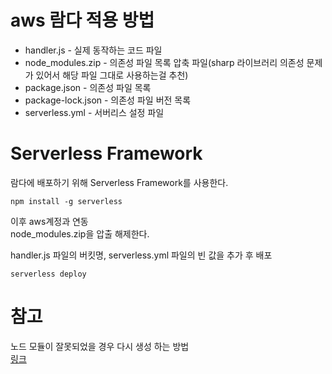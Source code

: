 # aws 람다 적용 방법

- handler.js - 실제 동작하는 코드 파일
- node_modules.zip - 의존성 파일 목록 압축 파일(sharp 라이브러리 의존성 문제가 있어서 해당 파일 그대로 사용하는걸 추천)
- package.json - 의존성 파일 목록
- package-lock.json - 의존성 파일 버전 목록
- serverless.yml - 서버리스 설정 파일

# Serverless Framework

람다에 배포하기 위해 Serverless Framework를 사용한다.
```
npm install -g serverless
```
이후 aws계정과 연동  
node_modules.zip을 압출 해제한다.   

handler.js 파일의 버킷명, serverless.yml 파일의 빈 값을 추가 후 배포

```
serverless deploy
```


# 참고
노드 모듈이 잘못되었을 경우 다시 생성 하는 방법   
[링크](https://velog.io/@ycoding/람다와-ARM-아키텍처-오류-해결)
